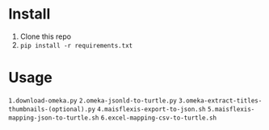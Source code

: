 # Install
1. Clone this repo
2. ```pip install -r requirements.txt```

# Usage
`1.download-omeka.py`
`2.omeka-jsonld-to-turtle.py`
`3.omeka-extract-titles-thumbnails-(optional).py`
`4.maisflexis-export-to-json.sh`
`5.maisflexis-mapping-json-to-turtle.sh`
`6.excel-mapping-csv-to-turtle.sh`